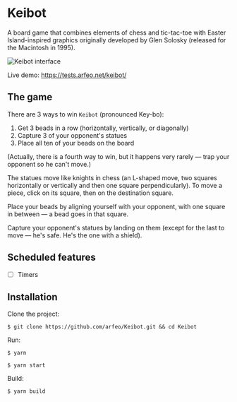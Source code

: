 # Keibot

A board game that combines elements of chess and tic-tac-toe with Easter Island-inspired graphics originally developed by Glen Solosky (released for the Macintosh in 1995).

![Keibot interface](https://static.arfeo.net/keibot/interface.png)

Live demo: https://tests.arfeo.net/keibot/

## The game

There are 3 ways to win `Keibot` (pronounced Key-bo):

1.  Get 3 beads in a row (horizontally, vertically, or diagonally)
1.  Capture 3 of your opponent's statues
1.  Place all ten of your beads on the board

(Actually, there is a fourth way to win, but it happens very rarely — trap your opponent so he can't move.)

The statues move like knights in chess (an L-shaped move, two squares horizontally or vertically and then one square perpendicularly). To move a piece, click on its square, then on the destination square.

Place your beads by aligning yourself with your opponent, with one square in between — a bead goes in that square.

Capture your opponent's statues by landing on them (except for the last to move — he's safe.  He's the one with a shield).

## Scheduled features
   
- [ ] Timers

## Installation

Clone the project:

```
$ git clone https://github.com/arfeo/Keibot.git && cd Keibot
```

Run:

```
$ yarn
```

```
$ yarn start
```

Build:

```
$ yarn build
```

